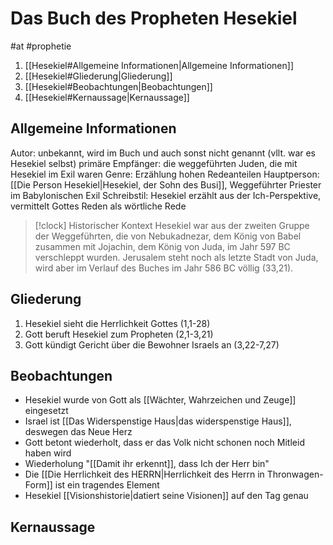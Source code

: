 # Das Buch des Propheten Hesekiel

#at #prophetie 

1. [[Hesekiel#Allgemeine Informationen|Allgemeine Informationen]]
2. [[Hesekiel#Gliederung|Gliederung]]
3. [[Hesekiel#Beobachtungen|Beobachtungen]]
4. [[Hesekiel#Kernaussage|Kernaussage]]

## Allgemeine Informationen

Autor: unbekannt, wird im Buch und auch sonst nicht genannt (vllt. war es Hesekiel selbst)
primäre Empfänger: die weggeführten Juden, die mit Hesekiel im Exil waren
Genre: Erzählung hohen Redeanteilen
Hauptperson: [[Die Person Hesekiel|Hesekiel, der Sohn des Busi]], Weggeführter Priester im Babylonischen Exil
Schreibstil: Hesekiel erzählt aus der Ich-Perspektive, vermittelt Gottes Reden als wörtliche Rede

> [!clock] Historischer Kontext
> Hesekiel war aus der zweiten Gruppe der Weggeführten, die von Nebukadnezar, dem König von Babel zusammen mit Jojachin, dem König von Juda, im Jahr 597 BC verschleppt wurden.
> Jerusalem steht noch als letzte Stadt von Juda, wird aber im Verlauf des Buches im Jahr 586 BC völlig (33,21).

## Gliederung

1. Hesekiel sieht die Herrlichkeit Gottes (1,1-28)
2. Gott beruft Hesekiel zum Propheten (2,1-3,21)
3. Gott kündigt Gericht über die Bewohner Israels an (3,22-7,27)

## Beobachtungen

- Hesekiel wurde von Gott als [[Wächter, Wahrzeichen und Zeuge]] eingesetzt
- Israel ist [[Das Widerspenstige Haus|das widerspenstige Haus]], deswegen das Neue Herz
- Gott betont wiederholt, dass er das Volk nicht schonen noch Mitleid haben wird
- Wiederholung "[[Damit ihr erkennt]], dass Ich der Herr bin"
- Die [[Die Herrlichkeit des HERRN|Herrlichkeit des Herrn in Thronwagen-Form]] ist ein tragendes Element
- Hesekiel [[Visionshistorie|datiert seine Visionen]] auf den Tag genau

## Kernaussage